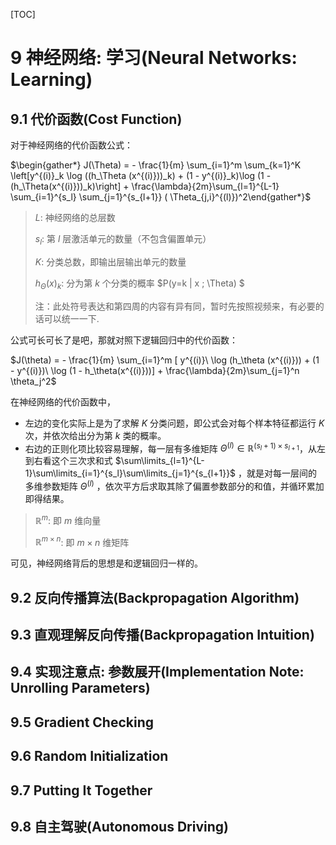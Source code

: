 [TOC]

# 9 神经网络: 学习(Neural Networks: Learning)

## 9.1 代价函数(Cost Function)

对于神经网络的代价函数公式：

$\begin{gather*} J(\Theta) = - \frac{1}{m} \sum_{i=1}^m \sum_{k=1}^K \left[y^{(i)}_k \log ((h_\Theta (x^{(i)}))_k) + (1 - y^{(i)}_k)\log (1 - (h_\Theta(x^{(i)}))_k)\right] + \frac{\lambda}{2m}\sum_{l=1}^{L-1} \sum_{i=1}^{s_l} \sum_{j=1}^{s_{l+1}} ( \Theta_{j,i}^{(l)})^2\end{gather*}$

> $L$: 神经网络的总层数
>
> $s_l$: 第 $l$ 层激活单元的数量（不包含偏置单元）
>
> $K$: 分类总数，即输出层输出单元的数量
>
> $h_\Theta(x)_k$: 分为第 $k$ 个分类的概率 $P(y=k | x ; \Theta) $
>
> 
>
> 注：此处符号表达和第四周的内容有异有同，暂时先按照视频来，有必要的话可以统一一下.

公式可长可长了是吧，那就对照下逻辑回归中的代价函数：

$J(\theta) = - \frac{1}{m} \sum_{i=1}^m [ y^{(i)}\ \log (h_\theta (x^{(i)})) + (1 - y^{(i)})\ \log (1 - h_\theta(x^{(i)}))] + \frac{\lambda}{2m}\sum_{j=1}^n \theta_j^2$

在神经网络的代价函数中，

- 左边的变化实际上是为了求解 $K$ 分类问题，即公式会对每个样本特征都运行 $K$ 次，并依次给出分为第 $k$ 类的概率。
- 右边的正则化项比较容易理解，每一层有多维矩阵 $\Theta^{(l)}\in \mathbb{R}^{(s_l + 1)\times s_{l+1}}$，从左到右看这个三次求和式 $\sum\limits_{l=1}^{L-1}\sum\limits_{i=1}^{s_l}\sum\limits_{j=1}^{s_{l+1}}$ ，就是对每一层间的多维参数矩阵 $\Theta^{(l)}$ ，依次平方后求取其除了偏置参数部分的和值，并循环累加即得结果。

> $\mathbb{R}^{m}$: 即 $m$ 维向量
>
> $\mathbb{R}^{m\times n}$: 即 $m \times n$ 维矩阵

可见，神经网络背后的思想是和逻辑回归一样的。



## 9.2 反向传播算法(Backpropagation Algorithm)

## 9.3 直观理解反向传播(Backpropagation Intuition)

## 9.4 实现注意点: 参数展开(Implementation Note: Unrolling Parameters)

## 9.5 Gradient Checking

## 9.6 Random Initialization

## 9.7 Putting It Together

## 9.8 自主驾驶(Autonomous Driving)